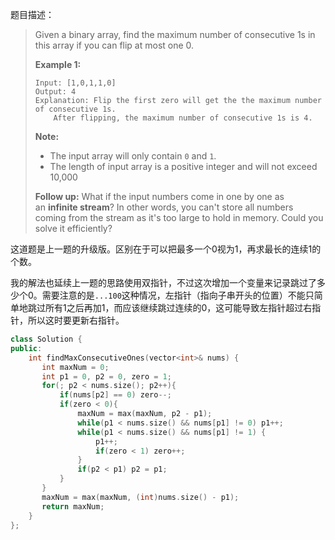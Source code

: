 题目描述：

> Given a binary array, find the maximum number of consecutive 1s in this array if you can flip at most one 0.
>
> **Example 1:**
>
> ```
> Input: [1,0,1,1,0]
> Output: 4
> Explanation: Flip the first zero will get the the maximum number of consecutive 1s.
>     After flipping, the maximum number of consecutive 1s is 4.
>
> ```
>
> **Note:**
>
> - The input array will only contain `0` and `1`.
> - The length of input array is a positive integer and will not exceed 10,000
>
> **Follow up:**
> What if the input numbers come in one by one as an **infinite stream**? In other words, you can't store all numbers coming from the stream as it's too large to hold in memory. Could you solve it efficiently?

这道题是上一题的升级版。区别在于可以把最多一个0视为1，再求最长的连续1的个数。

我的解法也延续上一题的思路使用双指针，不过这次增加一个变量来记录跳过了多少个0。需要注意的是`...100`这种情况，左指针（指向子串开头的位置）不能只简单地跳过所有1之后再加1，而应该继续跳过连续的0，这可能导致左指针超过右指针，所以这时要更新右指针。

```c++
class Solution {
public:
    int findMaxConsecutiveOnes(vector<int>& nums) {
       int maxNum = 0;
       int p1 = 0, p2 = 0, zero = 1;
       for(; p2 < nums.size(); p2++){
           if(nums[p2] == 0) zero--;
           if(zero < 0){
               maxNum = max(maxNum, p2 - p1);
               while(p1 < nums.size() && nums[p1] != 0) p1++;
               while(p1 < nums.size() && nums[p1] != 1) {
                   p1++;
                   if(zero < 1) zero++;
               }
               if(p2 < p1) p2 = p1;
           }
       }
       maxNum = max(maxNum, (int)nums.size() - p1);
       return maxNum;
    }
};
```

